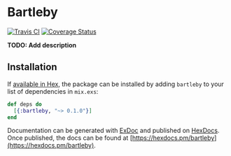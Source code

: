 # Bartleby

[![Travis CI](https://travis-ci.org/Ch4s3/bartleby.svg?branch=master)](https://travis-ci.org/Ch4s3/bartleby) [![Coverage Status](https://coveralls.io/repos/Ch4s3/bartleby/badge.svg?branch=master)](https://coveralls.io/r/Ch4s3/bartleby?branch=master)

**TODO: Add description**

## Installation

If [available in Hex](https://hex.pm/docs/publish), the package can be installed
by adding `bartleby` to your list of dependencies in `mix.exs`:

```elixir
def deps do
  [{:bartleby, "~> 0.1.0"}]
end
```

Documentation can be generated with [ExDoc](https://github.com/elixir-lang/ex_doc)
and published on [HexDocs](https://hexdocs.pm). Once published, the docs can
be found at [https://hexdocs.pm/bartleby](https://hexdocs.pm/bartleby).

